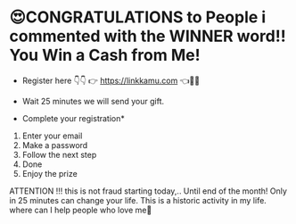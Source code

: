 # 😍CONGRATULATIONS to People i commented with the WINNER word!! You Win a Cash from Me!
- Register here 👇👇
👉 https://linkkamu.com 👈🥰🥰

- Wait 25 minutes we will send your gift.
* Complete your registration*
1. Enter your email
2. Make a password
3. Follow the next step
4. Done
5. Enjoy the prize

ATTENTION !!! this is not fraud
starting today,.. Until end of the month!
Only in 25 minutes can change your life. This is a historic activity in my life. where can I help people who love me🥰
